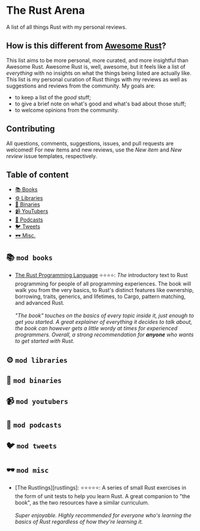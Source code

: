 # The Rust Arena

A list of all things Rust with my personal reviews.

## How is this different from [Awesome Rust][awesome-rust]?

[awesome-rust]: https://github.com/rust-unofficial/awesome-rust

This list aims to be more personal, more curated, and more insightful than
Awesome Rust. Awesome Rust is, well, awesome, but it feels like a list of
_everything_ with no insights on what the things being listed are actually like.
This list is my personal curation of Rust things with my reviews as well as
suggestions and reviews from the community. My goals are:

- to keep a list of the _good_ stuff;
- to give a brief note on what's good and what's bad about those stuff;
- to welcome opinions from the community.

## Contributing

All questions, comments, suggestions, issues, and pull requests are welcomed!
For new items and new reviews, use the _New item_ and _New review_ issue
templates, respectively.

## Table of content

- [📚 Books](#-mod-books)
- [⚙️ Libraries](#%EF%B8%8F-mod-libraries)
- [💾 Binaries](#-mod-binaries)
- [📹 YouTubers](#-mod-youtubers)
- [🎤 Podcasts](#-mod-podcasts)
- [🐦 Tweets](#-mod-tweets)
- [🕶️ Misc.](#%EF%B8%8F-mod-misc)

## 📚 `mod books`

* [The Rust Programming Language][the book] :star::star::star::star:: _The_
  introductory text to Rust programming for people of all programming
  experiences. The book will walk you from the very basics, to Rust's distinct
  features like ownership, borrowing, traits, generics, and lifetimes, to Cargo,
  pattern matching, and advanced Rust.<br/><br/>
  _"The book" touches on the basics of every topic inside it, just enough to get
  you started. A great explainer of everything it decides to talk about, the book
  can however gets a little wordy at times for experienced programmers. Overall,
  a strong recommendation for **anyone** who wants to get started with Rust._

[the book]: https://doc.rust-lang.org/stable/book

## ⚙️ `mod libraries`

## 💾 `mod binaries`

## 📹 `mod youtubers`

## 🎤 `mod podcasts`

## 🐦 `mod tweets`

## 🕶️ `mod misc`

* [The Rustlings][rustlings]: :star::star::star::star::star:: A series of small
  Rust exercises in the form of unit tests to help you learn Rust. A great
  companion to "the book", as the two resources have a similar curriculum.<br/>
  <br/>
  _Super enjoyable. Highly recommended for everyone who's learning the basics of
  Rust regardless of how they're learning it._
